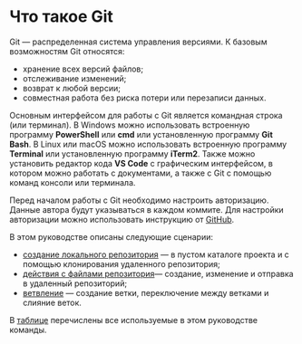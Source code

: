 # __Что такое Git__
Git — распределенная система управления версиями. 
К базовым возможностям Git относятся: 
* хранение всех версий файлов;
* отслеживание изменений;
* возврат к любой версии;
* совместная работа без риска потери или перезаписи данных.<br> 

Основным интерфейсом для работы с Git является командная строка (или терминал). В Windows можно использовать встроенную программу __PowerShell__ или __cmd__ или установленную программу __Git Bash__. В Linux или macOS можно использовать встроенную программу __Terminal__ или установленную программу __iTerm2__. Также можно установить редактор кода __VS Code__ с графическим интерфейсом, в котором можно работать с документами, а также с Git с помощью команд консоли или терминала.<br>

Перед началом работы с Git необходимо настроить авторизацию. Данные автора будут указываться в каждом коммите. Для настройки авторизации можно использовать инструкцию от [GitHub](https://docs.github.com/ru/get-started/getting-started-with-git/set-up-git#setting-up-git).<br> 

В этом руководстве описаны следующие сценарии:
* [создание локального репозитория](/Repository.md) — в пустом каталоге проекта и с помощью клонирования удаленного репозитория;
* [действия с файлами репозитория](/Files.md)— создание, изменение и отправка в удаленный репозиторий;
* [ветвление](/Branch.md) — создание ветки, переключение между ветками и слияние веток.<br> 

В [таблице](/list.md) перечислены все используемые в этом руководстве команды.